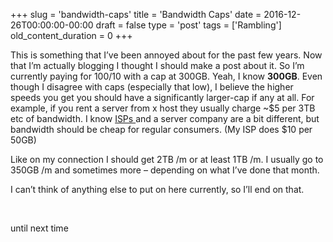 +++
slug = 'bandwidth-caps'
title = 'Bandwidth Caps'
date = 2016-12-26T00:00:00-00:00
draft = false
type = 'post'
tags = ['Rambling']
old_content_duration = 0
+++

<p>This is something that I&rsquo;ve been annoyed about for the past few years. Now that I&rsquo;m actually blogging I thought I should make a post about it. So I&rsquo;m currently paying for&nbsp;100/10 with a cap at 300GB. Yeah, I know <strong>300GB</strong>. Even though I disagree with caps (especially that low), I believe the higher speeds you get you should have a significantly larger-cap if any at all. For example, if you rent a server from x host they usually charge ~$5 per 3TB etc of bandwidth. I know <a href="https://en.wikipedia.org/wiki/Internet_service_provider" target="_blank" rel="noopener">ISPs </a>and a server company are a bit different, but bandwidth should be cheap for regular consumers. (My ISP does $10 per 50GB)</p>
<p>Like on my connection I should get 2TB /m or at least 1TB /m. I usually go to 350GB /m and sometimes more &ndash; depending on what I&rsquo;ve done that month.</p>
<p>I can&rsquo;t think of anything else to put on here currently, so I&rsquo;ll end on that.</p>
<p>&nbsp;</p>
<p>until next time</p>
